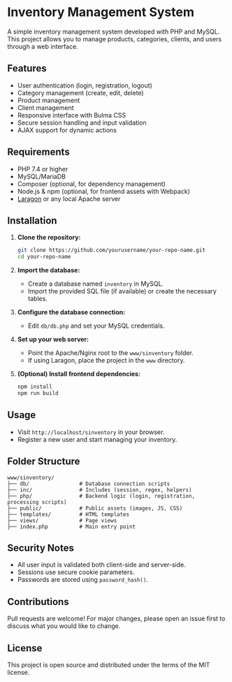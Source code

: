 # Inventory Management System
A simple inventory management system developed with PHP and MySQL. This project allows you to manage products, categories, clients, and users through a web interface.

## Features

- User authentication (login, registration, logout)
- Category management (create, edit, delete)
- Product management
- Client management
- Responsive interface with Bulma CSS
- Secure session handling and input validation
- AJAX support for dynamic actions

## Requirements

- PHP 7.4 or higher
- MySQL/MariaDB
- Composer (optional, for dependency management)
- Node.js & npm (optional, for frontend assets with Webpack)
- [Laragon](https://laragon.org/) or any local Apache server

## Installation

1. **Clone the repository:**
   ```sh
   git clone https://github.com/yourusername/your-repo-name.git
   cd your-repo-name
   ```

2. **Import the database:**
   - Create a database named `inventory` in MySQL.
   - Import the provided SQL file (if available) or create the necessary tables.

3. **Configure the database connection:**
   - Edit `db/db.php` and set your MySQL credentials.

4. **Set up your web server:**
   - Point the Apache/Nginx root to the `www/sinventory` folder.
   - If using Laragon, place the project in the `www` directory.

5. **(Optional) Install frontend dependencies:**
   ```sh
   npm install
   npm run build
   ```

## Usage

- Visit `http://localhost/sinventory` in your browser.
- Register a new user and start managing your inventory.

## Folder Structure

```
www/sinventory/
├── db/                # Database connection scripts
├── inc/               # Includes (session, regex, helpers)
├── php/               # Backend logic (login, registration, processing scripts)
├── public/            # Public assets (images, JS, CSS)
├── templates/         # HTML templates
├── views/             # Page views
├── index.php          # Main entry point
```

## Security Notes

- All user input is validated both client-side and server-side.
- Sessions use secure cookie parameters.
- Passwords are stored using `password_hash()`.

## Contributions

Pull requests are welcome! For major changes, please open an issue first to discuss what you would like to change.

## License

This project is open source and distributed under the terms of the MIT license.
